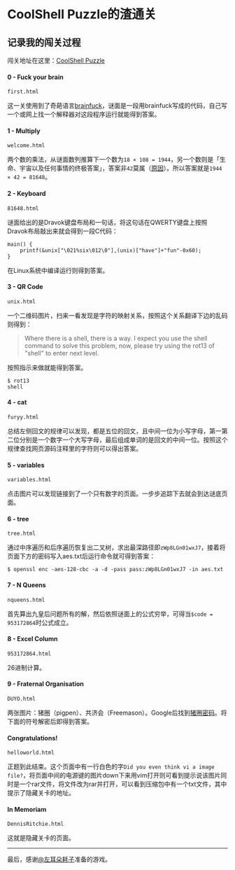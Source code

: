 CoolShell Puzzle的渣通关
===

记录我的闯关过程
---
闯关地址在这里：[CoolShell Puzzle](http://fun.coolshell.cn/)

#### 0 - Fuck your brain

`first.html`

这一关使用到了奇葩语言[brainfuck](https://zh.wikipedia.org/zh/Brainfuck)，谜面是一段用brainfuck写成的代码，自己写一个或网上找一个解释器对这段程序运行就能得到答案。

#### 1 - Multiply

`welcome.html`

两个数的乘法，从谜面数列推算下一个数为`18 × 108 = 1944`，另一个数则是「生命、宇宙以及任何事情的终极答案」，答案非`42`莫属（[原因](https://zh.wikipedia.org/wiki/42)）。所以答案就是`1944 × 42 = 81648`。

#### 2 - Keyboard

`81648.html`

谜面给出的是Dravok键盘布局和一句话，将这句话在QWERTY键盘上按照Dravok布局敲出来就会得到一段C代码：
 
```
main() {
    printf(&unix["\021%six\012\0"],(unix)["have"]+"fun"-0x60);
}
```

在Linux系统中编译运行则得到答案。

#### 3 - QR Code

`unix.html`

一个二维码图片，扫来一看发现是字符的映射关系，按照这个关系翻译下边的乱码则得到：

> Where there is a shell, there is a way. I expect you use the shell command to solve this problem, now, please try using the rot13 of "shell" to enter next level.

按照指示来做就能得到答案。
 
```
$ rot13
shell
```

#### 4 - cat

`furyy.html`

总结左侧回文的规律可以发现，都是五位的回文，且中间一位为小写字母，第一第二位分别是一个数字一个大写字母，最后组成单词的是回文的中间一位。按照这个规律查找网页源码注释里的字符则可以得出答案。

#### 5 - variables

`variables.html`

点击图片可以发现链接到了一个只有数字的页面。一步步追踪下去就会到达谜底页面。

#### 6 - tree

`tree.html`
 
通过中序遍历和后序遍历恢复出二叉树，求出最深路径即`zWp8LGn01wxJ7`，接着将页面下方的密码写入aes.txt后运行命令就可得到答案：

```
$ openssl enc -aes-128-cbc -a -d -pass pass:zWp8LGn01wxJ7 -in aes.txt
```

#### 7 - N Queens

`nqueens.html`

首先算出九皇后问题所有的解，然后依照谜面上的公式穷举，可得当`$code = 953172864`时公式成立。

#### 8 - Excel Column

`953172864.html`

26进制计算。

#### 9 - Fraternal Organisation

`DUYO.html`

两张图片：猪圈（pigpen）、共济会（Freemason）。Google后找到[猪圈密码](https://zh.wikipedia.org/wiki/%E8%B1%AC%E5%9C%88%E5%AF%86%E7%A2%BC)。将下面的符号解密后即得到答案。

#### Congratulations!

`helloworld.html`

正题到此结束。这个页面中有一行白色的字`Did you even think vi a image file?`，将页面中间的电源键的图片down下来用vim打开则可看到提示说该图片同时是一个rar文件，将文件改为rar并打开，可以看到压缩包中有一个txt文件，其中提示了隐藏关卡的地址。

#### In Memoriam

`DennisRitchie.html`

这就是隐藏关卡的页面。

---
最后，感谢[@左耳朵耗子](http://weibo.com/haoel)准备的游戏。
